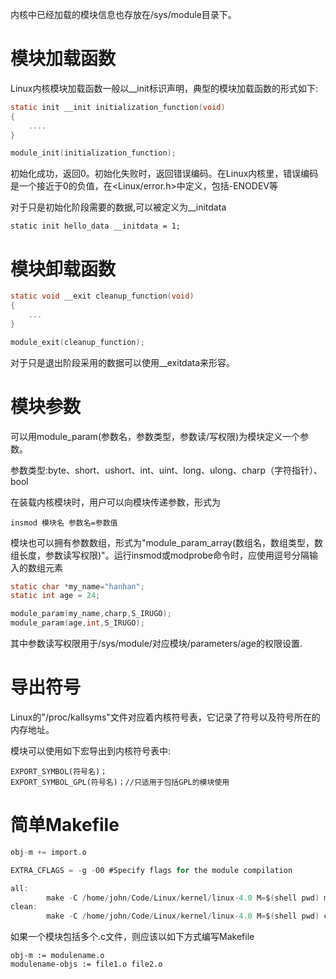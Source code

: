 内核中已经加载的模块信息也存放在/sys/module目录下。

# 模块加载函数

Linux内核模块加载函数一般以__init标识声明，典型的模块加载函数的形式如下:

```c
static init __init initialization_function(void)
{
    ....
}

module_init(initialization_function);
```

初始化成功，返回0。初始化失败时，返回错误编码。在Linux内核里，错误编码是一个接近于0的负值，在<Linux/error.h>中定义，包括-ENODEV等

对于只是初始化阶段需要的数据,可以被定义为__initdata

```
static init hello_data __initdata = 1;
```

# 模块卸载函数

```c
static void __exit cleanup_function(void)
{
    ...
}

module_exit(cleanup_function);
```

对于只是退出阶段采用的数据可以使用__exitdata来形容。

# 模块参数

可以用module_param(参数名，参数类型，参数读/写权限)为模块定义一个参数。

参数类型:byte、short、ushort、int、uint、long、ulong、charp（字符指针）、bool

在装载内核模块时，用户可以向模块传递参数，形式为

```
insmod 模块名 参数名=参数值
```

模块也可以拥有参数数组，形式为"module_param_array(数组名，数组类型，数组长度，参数读写权限)"。运行insmod或modprobe命令时，应使用逗号分隔输入的数组元素


```c
static char *my_name="hanhan";
static int age = 24; 

module_param(my_name,charp,S_IRUGO);
module_param(age,int,S_IRUGO);
```

其中参数读写权限用于/sys/module/对应模块/parameters/age的权限设置.

# 导出符号

Linux的"/proc/kallsyms"文件对应着内核符号表，它记录了符号以及符号所在的内存地址。 

模块可以使用如下宏导出到内核符号表中:

```
EXPORT_SYMBOL(符号名)；
EXPORT_SYMBOL_GPL(符号名)；//只适用于包括GPL的模块使用
```

# 简单Makefile

```c
obj-m += import.o

EXTRA_CFLAGS = -g -O0 #Specify flags for the module compilation

all:
        make -C /home/john/Code/Linux/kernel/linux-4.0 M=$(shell pwd) modules
clean:
        make -C /home/john/Code/Linux/kernel/linux-4.0 M=$(shell pwd) clean
```

如果一个模块包括多个.c文件，则应该以如下方式编写Makefile

```
obj-m := modulename.o
modulename-objs := file1.o file2.o
```